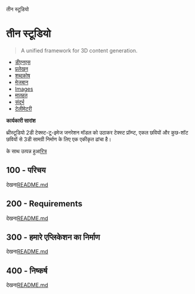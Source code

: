 तीन स्टूडियो

# तीन स्टूडियो

> A unified framework for 3D content generation.

-   [डीएनएस](./DNS.md)
-   [प्रलेखन](./DOCUMENTATION.md)
-   [शब्दकोष](./GLOSSARY.md)
-   [मेजबान](./HOSTS.md)
-   [Images](./IMAGES.md)
-   [मातहत](./PODMAN.md)
-   [संदर्भ](./REFERENCES.md)
-   [टेलीमेटरी](./TELEMETRY.md)

**कार्यकारी सारांश**

थ्रीस्टूडियो 2डी टेक्स्ट-टू-इमेज जनरेशन मॉडल को उठाकर टेक्स्ट प्रॉम्प्ट, एकल छवियों और कुछ-शॉट छवियों से 3डी सामग्री निर्माण के लिए एक एकीकृत ढांचा है।

के साथ उत्पन्न हुआ[रित्र](https://app.rytr.me)

## 100 - परिचय

देखना[README.md](./100/README.md)

## 200 - Requirements

देखना[README.md](./200/README.md)

## 300 - हमारे एप्लिकेशन का निर्माण

देखना[README.md](./300/README.md)

## 400 - निष्कर्ष

देखना[README.md](./400/README.md)
